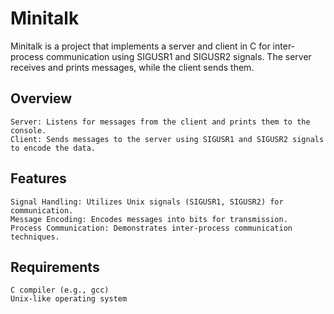# Minitalk
Minitalk is a project that implements a server and client in C for inter-process communication using SIGUSR1 and SIGUSR2 signals. The server receives and prints messages, while the client sends them.

## Overview
    Server: Listens for messages from the client and prints them to the console.
    Client: Sends messages to the server using SIGUSR1 and SIGUSR2 signals to encode the data.

## Features
    Signal Handling: Utilizes Unix signals (SIGUSR1, SIGUSR2) for communication.
    Message Encoding: Encodes messages into bits for transmission.
    Process Communication: Demonstrates inter-process communication techniques.

## Requirements
    C compiler (e.g., gcc)
    Unix-like operating system
